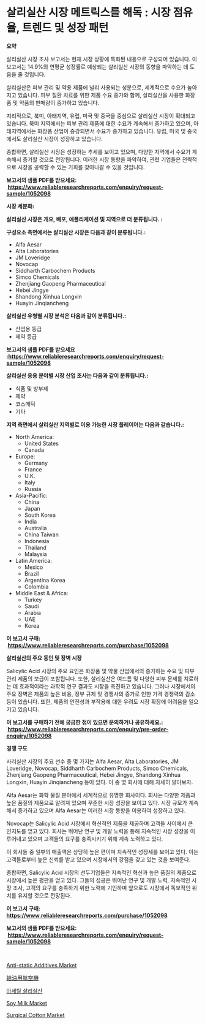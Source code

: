 <p><h1>살리실산 시장 메트릭스를 해독 : 시장 점유율, 트렌드 및 성장 패턴</h1></p><p><strong>요약</strong></p>
<p><p>살리실산 시장 조사 보고서는 현재 시장 상황에 특화된 내용으로 구성되어 있습니다. 이 보고서는 14.9%의 연평균 성장률로 예상되는 살리실산 시장의 동향을 파악하는 데 도움을 줄 것입니다. </p><p>살리실산은 피부 관리 및 약용 제품에 널리 사용되는 성분으로, 세계적으로 수요가 높아지고 있습니다. 피부 질환 치료를 위한 제품 수요 증가와 함께, 살리실산을 사용한 화장품 및 약품의 판매량이 증가하고 있습니다.</p><p>지리적으로, 북미, 아태지역, 유럽, 미국 및 중국을 중심으로 살리실산 시장이 확대되고 있습니다. 북미 지역에서는 피부 관리 제품에 대한 수요가 계속해서 증가하고 있으며, 아태지역에서는 화장품 산업이 증강되면서 수요가 증가하고 있습니다. 유럽, 미국 및 중국에서도 살리실산 시장이 성장하고 있습니다.</p><p>종합하면, 살리실산 시장은 성장하는 추세를 보이고 있으며, 다양한 지역에서 수요가 계속해서 증가할 것으로 전망됩니다. 이러한 시장 동향을 파악하여, 관련 기업들은 전략적으로 시장을 공략할 수 있는 기회를 찾아나갈 수 있을 것입니다.</p></p>
<p><strong>보고서의 샘플 PDF를 받으세요: &nbsp;<a href="https://www.reliableresearchreports.com/enquiry/request-sample/1052098">https://www.reliableresearchreports.com/enquiry/request-sample/1052098</a></strong></p>
<p><strong>시장 세분화:</strong></p>
<p><strong> 살리실산 시장은 개요, 배포, 애플리케이션 및 지역으로 더 분류됩니다. :</strong></p>
<p><strong>구성요소 측면에서는 살리실산 시장은 다음과 같이 분류됩니다.:</strong></p>
<p><ul><li>Alfa Aesar</li><li>Alta Laboratories</li><li>JM Loveridge</li><li>Novocap</li><li>Siddharth Carbochem Products</li><li>Simco Chemicals</li><li>Zhenjiang Gaopeng Pharmaceutical</li><li>Hebei Jingye</li><li>Shandong Xinhua Longxin</li><li>Huayin Jinqiancheng</li></ul></p>
<p><strong> 살리실산 유형별 시장 분석은 다음과 같이 분류됩니다.:</strong></p>
<p><ul><li>산업용 등급</li><li>제약 등급</li></ul></p>
<p><strong>보고서의 샘플 PDF를 받으세요 :<a href="https://www.reliableresearchreports.com/enquiry/request-sample/1052098">https://www.reliableresearchreports.com/enquiry/request-sample/1052098</a></strong></p>
<p><strong> 살리실산 응용 분야별 시장 산업 조사는 다음과 같이 분류됩니다.:</strong></p>
<p><ul><li>식품 및 방부제</li><li>제약</li><li>코스메틱</li><li>기타</li></ul></p>
<p><strong>지역 측면에서 살리실산 지역별로 이용 가능한 시장 플레이어는 다음과 같습니다.:</strong></p>
<p><ul>
    <li>
        North America:
        <ul>
            <li>United States</li>
            <li>Canada</li>
        </ul>
    </li>
    <li>
        Europe:
        <ul>
            <li>Germany</li>
            <li>France</li>
            <li>U.K.</li>
            <li>Italy</li>
            <li>Russia</li>
        </ul>
    </li>
    <li>
        Asia-Pacific:
        <ul>
            <li>China</li>
            <li>Japan</li>
            <li>South Korea</li>
            <li>India</li>
            <li>Australia</li>
            <li>China Taiwan</li>
            <li>Indonesia</li>
            <li>Thailand</li>
            <li>Malaysia</li>
        </ul>
    </li>
    <li>
        Latin America:
        <ul>
            <li>Mexico</li>
            <li>Brazil</li>
            <li>Argentina Korea</li>
            <li>Colombia</li>
        </ul>
    </li>
    <li>
        Middle East & Africa:
        <ul>
            <li>Turkey</li>
            <li>Saudi</li>
            <li>Arabia</li>
            <li>UAE</li>
            <li>Korea</li>
        </ul>
    </li>
    </ul></p>
<p><strong>이 보고서 구매: &nbsp;<a href="https://www.reliableresearchreports.com/purchase/1052098">https://www.reliableresearchreports.com/purchase/1052098</a></strong></p>
<p><strong>살리실산의 주요 동인 및 장벽 시장</strong></p>
<p><p>Salicylic Acid 시장의 주요 요인은 화장품 및 약물 산업에서의 증가하는 수요 및 피부 관리 제품의 보급이 포함됩니다. 또한, 살리실산은 여드름 및 다양한 피부 문제를 치료하는 데 효과적이라는 과학적 연구 결과도 시장을 촉진하고 있습니다. 그러나 시장에서의 주요 장벽은 제품의 높은 비용, 정부 규제 및 경쟁사의 증가로 인한 가격 경쟁력의 감소 등이 있습니다. 또한, 제품의 안전성과 부작용에 대한 우려도 시장 확장에 어려움을 일으키고 있습니다.</p></p>
<p><strong>이 보고서를 구매하기 전에 궁금한 점이 있으면 문의하거나 공유하세요.: &nbsp;<a href="https://www.reliableresearchreports.com/enquiry/pre-order-enquiry/1052098">https://www.reliableresearchreports.com/enquiry/pre-order-enquiry/1052098</a></strong></p>
<p><strong>경쟁 구도</strong></p>
<p><p>사리실산 시장의 주요 선수 중 몇 가지는 Alfa Aesar, Alta Laboratories, JM Loveridge, Novocap, Siddharth Carbochem Products, Simco Chemicals, Zhenjiang Gaopeng Pharmaceutical, Hebei Jingye, Shandong Xinhua Longxin, Huayin Jinqiancheng 등이 있다. 이 중 몇 회사에 대해 자세히 알아보자.</p><p>Alfa Aesar는 화학 물질 분야에서 세계적으로 유명한 회사이다. 회사는 다양한 제품과 높은 품질의 제품으로 알려져 있으며 꾸준한 시장 성장을 보이고 있다. 시장 규모가 계속해서 증가하고 있으며 Alfa Aesar는 이러한 시장 동향을 이용하여 성장하고 있다.</p><p>Novocap는 Salicylic Acid 시장에서 혁신적인 제품을 제공하며 고객들 사이에서 큰 인지도를 얻고 있다. 회사는 뛰어난 연구 및 개발 노력을 통해 지속적인 시장 성장을 이루어내고 있으며 고객들의 요구를 충족시키기 위해 계속 노력하고 있다.</p><p>이 회사들 중 일부의 매출액은 상당히 높은 편이며 지속적인 성장세를 보이고 있다. 이는 고객들로부터 높은 신뢰를 받고 있으며 시장에서의 강점을 갖고 있는 것을 보여준다.</p><p>종합하면, Salicylic Acid 시장의 선두기업들은 지속적인 혁신과 높은 품질의 제품으로 시장에서 높은 평판을 얻고 있다. 그들의 성공은 뛰어난 연구 및 개발 노력, 지속적인 시장 조사, 고객의 요구를 충족하기 위한 노력에 기인하며 앞으로도 시장에서 독보적인 위치를 유지할 것으로 전망된다.</p></p>
<p><strong>이 보고서 구매: &nbsp; <a href="https://www.reliableresearchreports.com/purchase/1052098">https://www.reliableresearchreports.com/purchase/1052098</a></strong></p>
<p><strong>보고서의 샘플 PDF를 받으세요: &nbsp;<a href="https://www.reliableresearchreports.com/enquiry/request-sample/1052098">https://www.reliableresearchreports.com/enquiry/request-sample/1052098</a></strong><strong></strong></p>
<p>&nbsp;</p>
<p><p><a href="https://view.publitas.com/reportprime-1/anti-static-additives-market-research-report-provides-critical-insights-that-can-help-shape-business-development-and-investment-strategies/">Anti-static Additives Market</a></p><p><a href="https://github.com/cbigkbh02719/Market-Research-Report-List-1/blob/main/4413723191084.md">給油用航空機</a></p><p><a href="https://github.com/vsr06p4p49/Market-Research-Report-List-1/blob/main/7713527190929.md">아세틸 살리실산</a></p><p><a href="https://view.publitas.com/reportprime-1/soy-milk-market-size-reflecting-a-forecast-till-2031-market-by-type-by-application-and-by-geography/">Soy Milk Market</a></p><p><a href="https://github.com/provorikovar/Market-Research-Report-List-3/blob/main/surgical-cotton-market.md">Surgical Cotton Market</a></p></p>